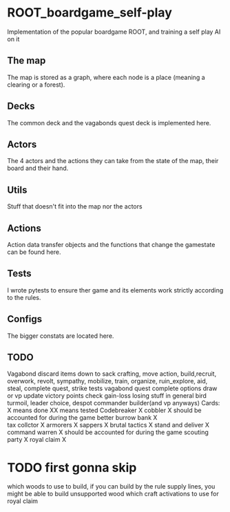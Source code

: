 # ROOT_boardgame_self-play
Implementation of the popular boardgame ROOT, and training a self play AI on it

## The map
The map is stored as a graph, where each node is a place (meaning a clearing or a forest).

## Decks
The common deck and the vagabonds quest deck is implemented here.

## Actors
The 4 actors and the actions they can take from the state of the map, their board and their hand.

## Utils
Stuff that doesn't fit into the map nor the actors

## Actions
Action data transfer objects and the functions that change the gamestate can be found here.

## Tests
I wrote pytests to ensure ther game and its elements work strictly according to the rules.

## Configs
The bigger constats are located here.

## TODO
Vagabond discard items down to sack
crafting, move action, build,recruit, overwork, revolt, sympathy, mobilize, train, organize, ruin_explore, aid, steal, complete quest, strike  tests
vagabond quest complete options draw or vp
update victory points check gain-loss
losing stuff in general
bird turmoil, leader choice, despot commander builder(and vp anyways)
Cards: X means done XX means tested
Codebreaker X
cobbler X should be accounted for during the game
better burrow bank X  
tax collctor X
armorers X
sappers X
brutal tactics X
stand and deliver X
command warren X should be accounted for during the game
scouting party X
royal claim X

# TODO first gonna skip
which woods to use to build, if you can build by the rule supply lines, you might be able to build unsupported wood
which craft activations to use for royal claim